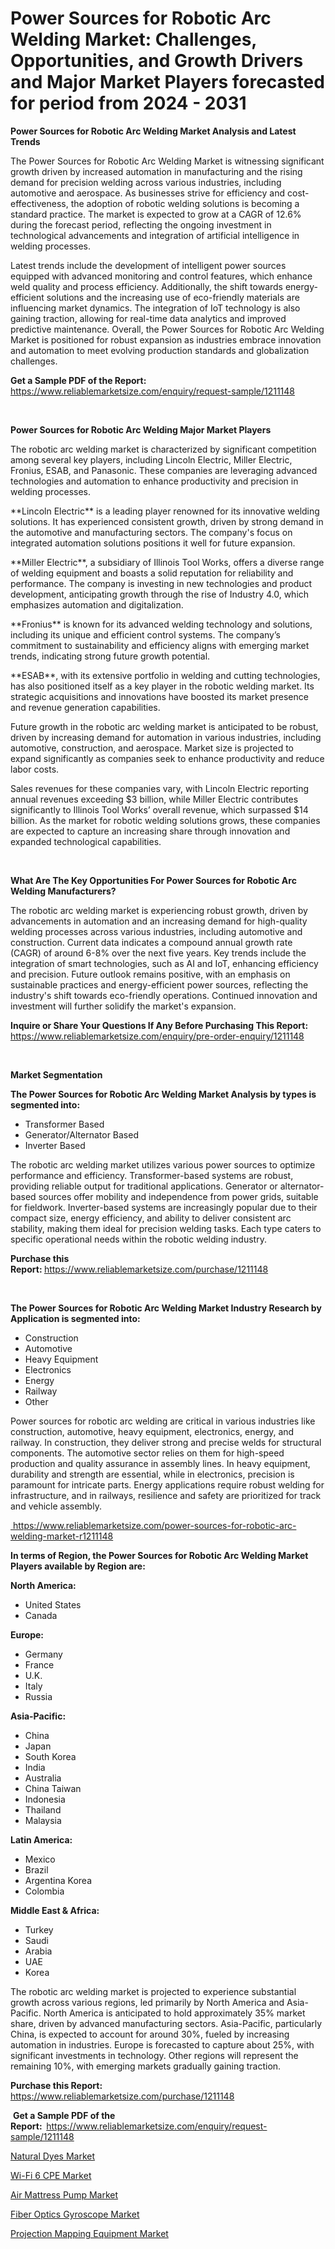 <p><h1>Power Sources for Robotic Arc Welding Market: Challenges, Opportunities, and Growth Drivers and Major Market Players forecasted for period from 2024 - 2031</h1></p><p><strong>Power Sources for Robotic Arc Welding Market Analysis and Latest Trends</strong></p>
<p><p>The Power Sources for Robotic Arc Welding Market is witnessing significant growth driven by increased automation in manufacturing and the rising demand for precision welding across various industries, including automotive and aerospace. As businesses strive for efficiency and cost-effectiveness, the adoption of robotic welding solutions is becoming a standard practice. The market is expected to grow at a CAGR of 12.6% during the forecast period, reflecting the ongoing investment in technological advancements and integration of artificial intelligence in welding processes. </p><p>Latest trends include the development of intelligent power sources equipped with advanced monitoring and control features, which enhance weld quality and process efficiency. Additionally, the shift towards energy-efficient solutions and the increasing use of eco-friendly materials are influencing market dynamics. The integration of IoT technology is also gaining traction, allowing for real-time data analytics and improved predictive maintenance. Overall, the Power Sources for Robotic Arc Welding Market is positioned for robust expansion as industries embrace innovation and automation to meet evolving production standards and globalization challenges.</p></p>
<p><strong>Get a Sample PDF of the Report:&nbsp;</strong> <a href="https://www.reliablemarketsize.com/enquiry/request-sample/1211148?utm_campaign=1838&utm_medium=2&utm_source=Github&utm_content=ia&utm_term=16122024&utm_id=power-sources-for-robotic-arc-welding">https://www.reliablemarketsize.com/enquiry/request-sample/1211148</a></p>
<p>&nbsp;</p>
<p><strong>Power Sources for Robotic Arc Welding Major Market Players</strong></p>
<p><p>The robotic arc welding market is characterized by significant competition among several key players, including Lincoln Electric, Miller Electric, Fronius, ESAB, and Panasonic. These companies are leveraging advanced technologies and automation to enhance productivity and precision in welding processes.</p><p>**Lincoln Electric** is a leading player renowned for its innovative welding solutions. It has experienced consistent growth, driven by strong demand in the automotive and manufacturing sectors. The company's focus on integrated automation solutions positions it well for future expansion.</p><p>**Miller Electric**, a subsidiary of Illinois Tool Works, offers a diverse range of welding equipment and boasts a solid reputation for reliability and performance. The company is investing in new technologies and product development, anticipating growth through the rise of Industry 4.0, which emphasizes automation and digitalization.</p><p>**Fronius** is known for its advanced welding technology and solutions, including its unique and efficient control systems. The company’s commitment to sustainability and efficiency aligns with emerging market trends, indicating strong future growth potential.</p><p>**ESAB**, with its extensive portfolio in welding and cutting technologies, has also positioned itself as a key player in the robotic welding market. Its strategic acquisitions and innovations have boosted its market presence and revenue generation capabilities.</p><p>Future growth in the robotic arc welding market is anticipated to be robust, driven by increasing demand for automation in various industries, including automotive, construction, and aerospace. Market size is projected to expand significantly as companies seek to enhance productivity and reduce labor costs.</p><p>Sales revenues for these companies vary, with Lincoln Electric reporting annual revenues exceeding $3 billion, while Miller Electric contributes significantly to Illinois Tool Works’ overall revenue, which surpassed $14 billion. As the market for robotic welding solutions grows, these companies are expected to capture an increasing share through innovation and expanded technological capabilities.</p></p>
<p>&nbsp;</p>
<p><strong>What Are The Key Opportunities For Power Sources for Robotic Arc Welding Manufacturers?</strong></p>
<p><p>The robotic arc welding market is experiencing robust growth, driven by advancements in automation and an increasing demand for high-quality welding processes across various industries, including automotive and construction. Current data indicates a compound annual growth rate (CAGR) of around 6-8% over the next five years. Key trends include the integration of smart technologies, such as AI and IoT, enhancing efficiency and precision. Future outlook remains positive, with an emphasis on sustainable practices and energy-efficient power sources, reflecting the industry's shift towards eco-friendly operations. Continued innovation and investment will further solidify the market's expansion.</p></p>
<p><strong>Inquire or Share Your Questions If Any Before Purchasing This Report:</strong> <a href="https://www.reliablemarketsize.com/enquiry/pre-order-enquiry/1211148?utm_campaign=1838&utm_medium=2&utm_source=Github&utm_content=ia&utm_term=16122024&utm_id=power-sources-for-robotic-arc-welding">https://www.reliablemarketsize.com/enquiry/pre-order-enquiry/1211148</a></p>
<p>&nbsp;</p>
<p><strong>Market Segmentation</strong></p>
<p><strong>The Power Sources for Robotic Arc Welding Market Analysis by types is segmented into:</strong></p>
<p><ul><li>Transformer Based</li><li>Generator/Alternator Based</li><li>Inverter Based</li></ul></p>
<p><p>The robotic arc welding market utilizes various power sources to optimize performance and efficiency. Transformer-based systems are robust, providing reliable output for traditional applications. Generator or alternator-based sources offer mobility and independence from power grids, suitable for fieldwork. Inverter-based systems are increasingly popular due to their compact size, energy efficiency, and ability to deliver consistent arc stability, making them ideal for precision welding tasks. Each type caters to specific operational needs within the robotic welding industry.</p></p>
<p><strong>Purchase this Report:&nbsp;</strong><a href="https://www.reliablemarketsize.com/purchase/1211148?utm_campaign=1838&utm_medium=2&utm_source=Github&utm_content=ia&utm_term=16122024&utm_id=power-sources-for-robotic-arc-welding">https://www.reliablemarketsize.com/purchase/1211148</a></p>
<p>&nbsp;</p>
<p><strong>The Power Sources for Robotic Arc Welding Market Industry Research by Application is segmented into:</strong></p>
<p><ul><li>Construction</li><li>Automotive</li><li>Heavy Equipment</li><li>Electronics</li><li>Energy</li><li>Railway</li><li>Other</li></ul></p>
<p><p>Power sources for robotic arc welding are critical in various industries like construction, automotive, heavy equipment, electronics, energy, and railway. In construction, they deliver strong and precise welds for structural components. The automotive sector relies on them for high-speed production and quality assurance in assembly lines. In heavy equipment, durability and strength are essential, while in electronics, precision is paramount for intricate parts. Energy applications require robust welding for infrastructure, and in railways, resilience and safety are prioritized for track and vehicle assembly.</p></p>
<p><a href="https://www.reliablemarketsize.com/power-sources-for-robotic-arc-welding-market-r1211148?utm_campaign=1838&utm_medium=2&utm_source=Github&utm_content=ia&utm_term=16122024&utm_id=power-sources-for-robotic-arc-welding">&nbsp;https://www.reliablemarketsize.com/power-sources-for-robotic-arc-welding-market-r1211148</a></p>
<p><strong>In terms of Region, the Power Sources for Robotic Arc Welding Market Players available by Region are:</strong></p>
<p>
    <p> <strong> North America: </strong>
        <ul>
            <li>United States</li>
            <li>Canada</li>
        </ul>
        </p> 
    <p> <strong> Europe: </strong>
        <ul>
            <li>Germany</li>
            <li>France</li>
            <li>U.K.</li>
            <li>Italy</li>
            <li>Russia</li>
        </ul>
        </p> 
    <p> <strong> Asia-Pacific: </strong>
        <ul>
            <li>China</li>
            <li>Japan</li>
            <li>South Korea</li>
            <li>India</li>
            <li>Australia</li>
            <li>China Taiwan</li>
            <li>Indonesia</li>
            <li>Thailand</li>
            <li>Malaysia</li>
        </ul>
        </p> 
    <p> <strong> Latin America: </strong>
        <ul>
            <li>Mexico</li>
            <li>Brazil</li>
            <li>Argentina Korea</li>
            <li>Colombia</li>
        </ul>
        </p> 
    <p> <strong> Middle East & Africa: </strong>
        <ul>
            <li>Turkey</li>
            <li>Saudi</li>
            <li>Arabia</li>
            <li>UAE</li>
            <li>Korea</li>
        </ul>
    </p>
    </p>
<p><p>The robotic arc welding market is projected to experience substantial growth across various regions, led primarily by North America and Asia-Pacific. North America is anticipated to hold approximately 35% market share, driven by advanced manufacturing sectors. Asia-Pacific, particularly China, is expected to account for around 30%, fueled by increasing automation in industries. Europe is forecasted to capture about 25%, with significant investments in technology. Other regions will represent the remaining 10%, with emerging markets gradually gaining traction.</p></p>
<p><strong>Purchase this Report: </strong><a href="https://www.reliablemarketsize.com/purchase/1211148?utm_campaign=1838&utm_medium=2&utm_source=Github&utm_content=ia&utm_term=16122024&utm_id=power-sources-for-robotic-arc-welding">https://www.reliablemarketsize.com/purchase/1211148</a></p>
<p>&nbsp;<strong>Get a Sample PDF of the Report:&nbsp;&nbsp;</strong><a href="https://www.reliablemarketsize.com/enquiry/request-sample/1211148?utm_campaign=1838&utm_medium=2&utm_source=Github&utm_content=ia&utm_term=16122024&utm_id=power-sources-for-robotic-arc-welding">https://www.reliablemarketsize.com/enquiry/request-sample/1211148</a></p>
<p><strong></strong></p>
<p><p><a href="https://www.linkedin.com/pulse/sales-channel-penetration-market-opportunities-natural-frwgc?utm_campaign=1838&utm_medium=2&utm_source=Github&utm_content=ia&utm_term=16122024&utm_id=power-sources-for-robotic-arc-welding">Natural Dyes Market</a></p><p><a href="https://github.com/pizolina/Market-Research-Report-List-6/blob/main/wi-fi-6-cpe-market.md?utm_campaign=1838&utm_medium=2&utm_source=Github&utm_content=ia&utm_term=16122024&utm_id=power-sources-for-robotic-arc-welding">Wi-Fi 6 CPE Market</a></p><p><a href="https://www.linkedin.com/pulse/air-mattress-pump-market-study-strategies-leading-nlyte?utm_campaign=1838&utm_medium=2&utm_source=Github&utm_content=ia&utm_term=16122024&utm_id=power-sources-for-robotic-arc-welding">Air Mattress Pump Market</a></p><p><a href="https://www.linkedin.com/pulse/global-fiber-optics-gyroscope-marketprofits-competitive-strategiesmarket-fveae?utm_campaign=1838&utm_medium=2&utm_source=Github&utm_content=ia&utm_term=16122024&utm_id=power-sources-for-robotic-arc-welding">Fiber Optics Gyroscope Market</a></p><p><a href="https://www.linkedin.com/pulse/projection-mapping-equipment-market-analysis-future-growth-c8hme?utm_campaign=1838&utm_medium=2&utm_source=Github&utm_content=ia&utm_term=16122024&utm_id=power-sources-for-robotic-arc-welding">Projection Mapping Equipment Market</a></p></p>